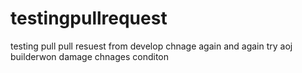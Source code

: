 # testingpullrequest
testing pull pull resuest from develop chnage again and again try aoj
builderwon damage chnages conditon
